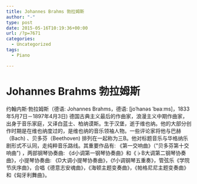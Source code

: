 ```yaml
---
title: Johannes Brahms 勃拉姆斯
author: "-"
type: post
date: 2015-05-16T10:19:36+00:00
url: /?p=7671
categories:
  - Uncategorized
tags:
  - Piano

---
```

# Johannes Brahms 勃拉姆斯
约翰内斯·勃拉姆斯（德语: Johannes Brahms，德语: [joˈhanəs ˈbʁaːms]，1833年5月7日－1897年4月3日) 德国古典主义最后的作曲家，浪漫主义中期作曲家，出身于音乐家庭，又译白蓝士、柏纳谟斯。生于汉堡，逝于维也纳。他的大部分创作时期是在维也纳度过的，是维也纳的音乐领袖人物。一些评论家将他与巴赫（Bach) 、贝多芬（Beethoven) 排列在一起称为三B。他对标题音乐与华格纳乐剧形式不认同，走纯粹音乐路线。其重要作品有: 《第一交响曲》（"贝多芬第十交响曲") ，两部钢琴协奏曲: 《d小调第一钢琴协奏曲》和《♭B大调第二钢琴协奏曲》，小提琴协奏曲: 《D大调小提琴协奏曲》，《f小调钢琴五重奏》，管弦乐《学院节庆序曲》，合唱《德意志安魂曲》，《海顿主题变奏曲》，《帕格尼尼主题变奏曲》和《匈牙利舞曲》。